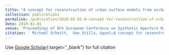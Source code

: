 ```yaml
---
title: "A concept for reconstruction of urban surface models from airborne multiaspect InSAR data"
collection: publications
permalink: /publication/2010-01-01-A-concept-for-reconstruction-of-urban-surface-models-from-airborne-multiaspect-InSAR-data
date: 2010-01-01
venue: 'Proceedings of 8th European Conference on Synthetic Aperture Radar'
citation: ' Michael Schmitt,  Uwe Stilla, &quot;A concept for reconstruction of urban surface models from airborne multiaspect InSAR data.&quot; Proceedings of 8th European Conference on Synthetic Aperture Radar, 2010.'
---
```

Use [Google Scholar](https://scholar.google.com/scholar?q=A+concept+for+reconstruction+of+urban+surface+models+from+airborne+multiaspect+InSAR+data){:target="_blank"} for full citation